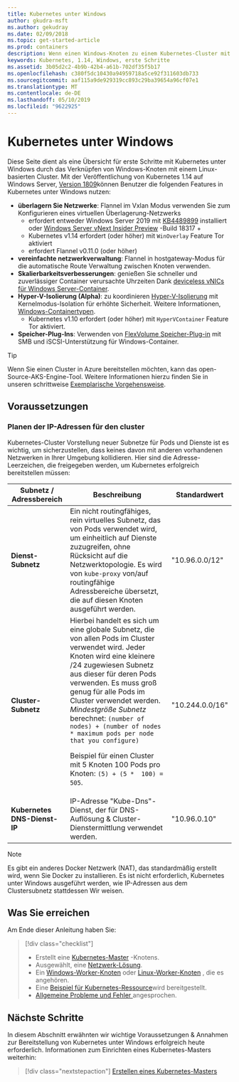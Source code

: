 ```yaml
---
title: Kubernetes unter Windows
author: gkudra-msft
ms.author: gekudray
ms.date: 02/09/2018
ms.topic: get-started-article
ms.prod: containers
description: Wenn einen Windows-Knoten zu einem Kubernetes-Cluster mit v1.14.
keywords: Kubernetes, 1.14, Windows, erste Schritte
ms.assetid: 3b05d2c2-4b9b-42b4-a61b-702df35f5b17
ms.openlocfilehash: c380f5dc10430a94959718a5ce92f311603db733
ms.sourcegitcommit: aaf115a9de929319cc893c29ba39654a96cf07e1
ms.translationtype: MT
ms.contentlocale: de-DE
ms.lasthandoff: 05/10/2019
ms.locfileid: "9622925"
---
```

# <a name="kubernetes-on-windows"></a>Kubernetes unter Windows

Diese Seite dient als eine Übersicht für erste Schritte mit Kubernetes unter Windows durch das Verknüpfen von Windows-Knoten mit einem Linux-basierten Cluster. Mit der Veröffentlichung von Kubernetes 1.14 auf Windows Server, [Version 1809](https://docs.microsoft.com/windows-server/get-started/whats-new-in-windows-server-1809#container-networking-with-kubernetes)können Benutzer die folgenden Features in Kubernetes unter Windows nutzen:

- **überlagern Sie Netzwerke**: Flannel im Vxlan Modus verwenden Sie zum Konfigurieren eines virtuellen Überlagerung-Netzwerks
    - erfordert entweder Windows Server 2019 mit [KB4489899](https://support.microsoft.com/help/4489899) installiert oder [Windows Server vNext Insider Preview](https://blogs.windows.com/windowsexperience/tag/windows-insider-program/) -Build 18317 +
    - Kubernetes v1.14 erfordert (oder höher) mit `WinOverlay` Feature Tor aktiviert
    - erfordert Flannel v0.11.0 (oder höher)
- **vereinfachte netzwerkverwaltung**: Flannel in hostgateway-Modus für die automatische Route Verwaltung zwischen Knoten verwenden.
- **Skalierbarkeitsverbesserungen**: genießen Sie schneller und zuverlässiger Container verursachte Uhrzeiten Dank [deviceless vNICs für Windows Server-Container](https://techcommunity.microsoft.com/t5/Networking-Blog/Network-start-up-and-performance-improvements-in-Windows-10/ba-p/339716).
- **Hyper-V-Isolierung (Alpha)**: zu koordinieren [Hyper-V-Isolierung](https://kubernetes.io/docs/getting-started-guides/windows/#hyper-v-containers) mit Kernelmodus-Isolation für erhöhte Sicherheit. Weitere Informationen, [Windows-Containertypen](https://docs.microsoft.com/virtualization/windowscontainers/about/#windows-container-types).
    - Kubernetes v1.10 erfordert (oder höher) mit `HyperVContainer` Feature Tor aktiviert.
- **Speicher-Plug-Ins**: Verwenden von [FlexVolume Speicher-Plug-in](https://github.com/Microsoft/K8s-Storage-Plugins) mit SMB und iSCSI-Unterstützung für Windows-Container.

>[!TIP]
>Wenn Sie einen Cluster in Azure bereitstellen möchten, kann das open-Source-AKS-Engine-Tool. Weitere Informationen hierzu finden Sie in unseren schrittweise [Exemplarische Vorgehensweise](https://github.com/Azure/aks-engine/blob/master/docs/topics/windows.md).

## <a name="prerequisites"></a>Voraussetzungen

### <a name="plan-ip-addressing-for-your-cluster"></a>Planen der IP-Adressen für den cluster

<a name="definitions"></a>Kubernetes-Cluster Vorstellung neuer Subnetze für Pods und Dienste ist es wichtig, um sicherzustellen, dass keines davon mit anderen vorhandenen Netzwerken in Ihrer Umgebung kollidieren. Hier sind die Adresse-Leerzeichen, die freigegeben werden, um Kubernetes erfolgreich bereitstellen müssen:

| Subnetz / Adressbereich | Beschreibung | Standardwert |
| --------- | ------------- | ------------- |
| <a name="service-subnet-def"></a>**Dienst-Subnetz** | Ein nicht routingfähiges, rein virtuelles Subnetz, das von Pods verwendet wird, um einheitlich auf Dienste zuzugreifen, ohne Rücksicht auf die Netzwerktopologie. Es wird von `kube-proxy` von/auf routingfähige Adressbereiche übersetzt, die auf diesen Knoten ausgeführt werden. | "10.96.0.0/12" |
| <a name="cluster-subnet-def"></a>**Cluster-Subnetz** |  Hierbei handelt es sich um eine globale Subnetz, die von allen Pods im Cluster verwendet wird. Jeder Knoten wird eine kleinere /24 zugewiesen Subnetz aus dieser für deren Pods verwenden. Es muss groß genug für alle Pods im Cluster verwendet werden. *Mindestgröße Subnetz* berechnet: `(number of nodes) + (number of nodes * maximum pods per node that you configure)` <p/>Beispiel für einen Cluster mit 5 Knoten 100 Pods pro Knoten: `(5) + (5 *  100) = 505`.  | "10.244.0.0/16" |
| **Kubernetes DNS-Dienst-IP** | IP-Adresse "Kube-Dns"-Dienst, der für DNS-Auflösung & Cluster-Dienstermittlung verwendet werden. | "10.96.0.10" |

> [!NOTE]
> Es gibt ein anderes Docker Netzwerk (NAT), das standardmäßig erstellt wird, wenn Sie Docker zu installieren. Es ist nicht erforderlich, Kubernetes unter Windows ausgeführt werden, wie IP-Adressen aus dem Clustersubnetz stattdessen Wir weisen.

## <a name="what-you-will-accomplish"></a>Was Sie erreichen

Am Ende dieser Anleitung haben Sie:

> [!div class="checklist"]
> * Erstellt eine [Kubernetes-Master](./creating-a-linux-master.md) -Knotens.  
> * Ausgewählt, eine [Netzwerk-Lösung](./network-topologies.md).  
> * Ein [Windows-Worker-Knoten](./joining-windows-workers.md) oder [Linux-Worker-Knoten](./joining-linux-workers.md) , die es angehören.  
> * Eine [Beispiel für Kubernetes-Ressource](./deploying-resources.md)wird bereitgestellt.  
> * [Allgemeine Probleme und Fehler ](./common-problems.md) angesprochen.

## <a name="next-steps"></a>Nächste Schritte

In diesem Abschnitt erwähnten wir wichtige Voraussetzungen & Annahmen zur Bereitstellung von Kubernetes unter Windows erfolgreich heute erforderlich. Informationen zum Einrichten eines Kubernetes-Masters weiterhin:

>[!div class="nextstepaction"]
>[Erstellen eines Kubernetes-Masters](./creating-a-linux-master.md)